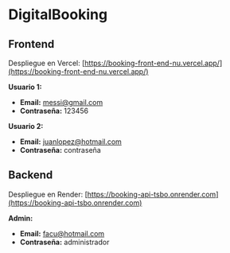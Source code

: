 # DigitalBooking

## Frontend

Despliegue en Vercel: [https://booking-front-end-nu.vercel.app/](https://booking-front-end-nu.vercel.app/)

**Usuario 1:**

- **Email:** messi@gmail.com
- **Contraseña:** 123456

**Usuario 2:**

- **Email:** juanlopez@hotmail.com
- **Contraseña:** contraseña

## Backend

Despliegue en Render: [https://booking-api-tsbo.onrender.com](https://booking-api-tsbo.onrender.com)

**Admin:**

- **Email:** facu@hotmail.com
- **Contraseña:** administrador
